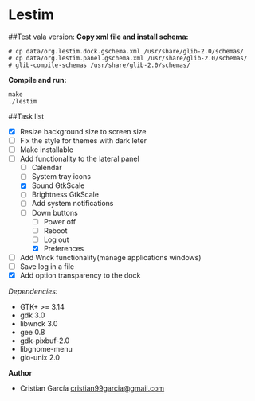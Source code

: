 Lestim
======

##Test vala version:
**Copy xml file and install schema:**
```
# cp data/org.lestim.dock.gschema.xml /usr/share/glib-2.0/schemas/
# cp data/org.lestim.panel.gschema.xml /usr/share/glib-2.0/schemas/
# glib-compile-schemas /usr/share/glib-2.0/schemas/
```

**Compile and run:**
```
make
./lestim
```

##Task list
- [x] Resize background size to screen size
- [ ] Fix the style for themes with dark leter
- [ ] Make installable
- [ ] Add functionality to the lateral panel
  - [ ] Calendar
  - [ ] System tray icons
  - [x] Sound GtkScale
  - [ ] Brightness GtkScale
  - [ ] Add system notifications
  - [ ] Down buttons
    - [ ] Power off
    - [ ] Reboot
    - [ ] Log out
    - [x] Preferences
- [ ] Add Wnck functionality(manage applications windows)
- [ ] Save log in a file
- [x] Add option transparency to the dock

*Dependencies:*

 * GTK+ >= 3.14
 * gdk 3.0
 * libwnck 3.0
 * gee 0.8
 * gdk-pixbuf-2.0
 * libgnome-menu
 * gio-unix 2.0

**Author**
 * Cristian García <cristian99garcia@gmail.com>
